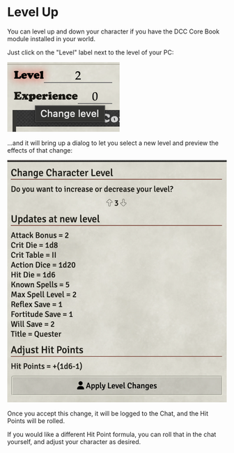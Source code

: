 # Level Up

You can level up and down your character if you have the DCC Core Book module installed in your world.

Just click on the "Level" label next to the level of your PC:

![Level Label Click](images/level_label_click.png)

...and it will bring up a dialog to let you select a new level and preview the effects of that change:

![Level Up Dialog](images/level_up_dialog.png)

Once you accept this change, it will be logged to the Chat, and the Hit Points will be rolled.

If you would like a different Hit Point formula, you can roll that in the chat yourself, and adjust your character as desired.